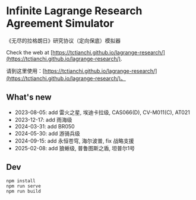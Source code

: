 # Infinite Lagrange Research Agreement Simulator

《无尽的拉格朗日》研究协议（定向保底）模拟器

Check the web at [https://tctianchi.github.io/lagrange-research/](https://tctianchi.github.io/lagrange-research/).

请到这里使用：[https://tctianchi.github.io/lagrange-research/](https://tctianchi.github.io/lagrange-research/)。

## What's new

* 2023-08-05: add 雷火之星, 埃迪卡拉级, CAS066(D), CV-M011(C), AT021
* 2023-12-17: add 雨海级
* 2024-03-31: add BR050
* 2024-05-30: add 游骑兵级
* 2024-09-15: add 永恒苍穹, 海尔波普, fix 战略支援
* 2025-02-08: add 狼蜥级, 普鲁图斯之盾, 坦普尔1号 

## Dev

```
npm install
npm run serve
npm run build
```
